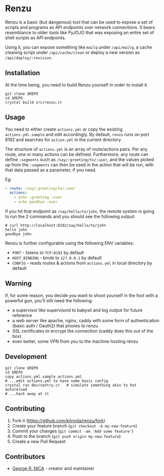 # Renzu

Renzu is a basic (but dangerous) tool that can be used to expose a set of scripts and programs as API endpoints over network connections. It bears resemblance to older tools like PyJOJO that was exposing an entire set of shell scripts as API endpoints.

Using it, you can expose something like `mailq` under `/api/mailq`, a cache cleaning script under `/api/cache/clean` or deploy a new version as `/api/deploy/:revision`.

## Installation

At the time being, you need to build Renzu yourself in order to install it.

```
git clone $REPO
cd $REPO
crystal build src/renzu.cr
```

## Usage

You need to either create `actions.yml` or copy the existing `actions.yml.sample` and edit accordingly. By default, `renzu` runs on port 8192 and searches for `action.yml` in the current directory.

The structure of `actions.yml` is an array of route/actions pairs. Per any route, one or many actions can be defined. Furthermore, any route can define `:segments` such as `/say/:greeting/to/:user`, and the values picked up from the `:segments` can then be used in the action that will be run, with that data passed as a parameter, if you need.

Eg:

```yml
- route: /say/:greeting/to/:user
  actions:
    - echo :greeting :user
    - echo goodbye :user
```
If you hit that endpoint as `/say/hello/to/john`, the remote system is going to run the 2 commands and you should see the following output:

```shell
# curl http://localhost:8192/say/hello/to/john
hello john
goodbye john
```

Renzu is further configurable using the following ENV variables:

- `PORT` - listens to `TCP:8192` by default
- `HOST_BINDING` - binds to `127.0.0.1` by default
- `CONFIG` - reads routes & actions from `actions.yml` in local directory by default

## Warning

If, for some reason, you decide you want to shoot yourself in the foot with a powerful gun, you'll still need the following:
  - a supervisor like supervisord to babysit and log output for future reference
  - a web server like apache, nginx, caddy with some form of authentication (basic auth / Oauth2) that proxies to renzu
  - SSL certificates to encrypt the connection (caddy does this out of the box)
  - even better, some VPN from you to the machine hosting renzu


## Development

```shell
git clone $REPO
cd $REPO
copy actions.yml.sample actions.yml
# ...edit actions.yml to have some basic config
crystal run dev/sentry.cr   # simulate something akin to hot autoreload
# ...hack away at it
```

## Contributing

1. Fork it (<https://github.com/kiinoda/renzu/fork>)
2. Create your feature branch (`git checkout -b my-new-feature`)
3. Commit your changes (`git commit -am 'Add some feature'`)
4. Push to the branch (`git push origin my-new-feature`)
5. Create a new Pull Request

## Contributors

- [George R. NICA](https://github.com/kiinoda) - creator and maintainer
